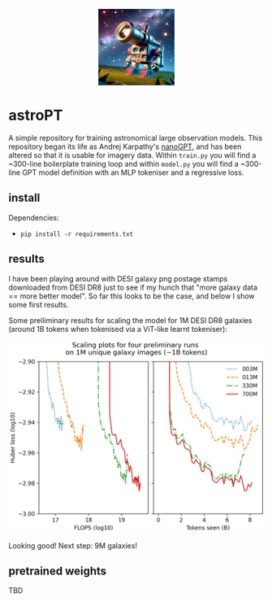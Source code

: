 <p align="center">
    <img src="assets/emoji.png" alt="earthPT" width="150"/>
</p>

# astroPT

A simple repository for training astronomical large observation models. This
repository began its life as Andrej Karpathy's
[nanoGPT](https://github.com/karpathy/nanoGPT), and has been altered so that it
is usable for imagery data.  Within `train.py` you will find a ~300-line
boilerplate training loop and within `model.py` you will find a ~300-line GPT
model definition with an MLP tokeniser and a regressive loss.

## install

Dependencies:

- `pip install -r requirements.txt`

## results

I have been playing around with DESI galaxy png postage stamps 
downloaded from DESI DR8 just to see if my hunch that 
"more galaxy data == more better model". So far this looks to be the
case, and below I show some first results.

Some preliiminary results for scaling the model for 1M DESI DR8 galaxies
(around 1B tokens when tokenised via a ViT-like learnt tokeniser):

<p align="center">
    <img src="explore/scaling.png" alt="scaling" width="512"/>
</p>

Looking good! Next step: 9M galaxies!

## pretrained weights

TBD
